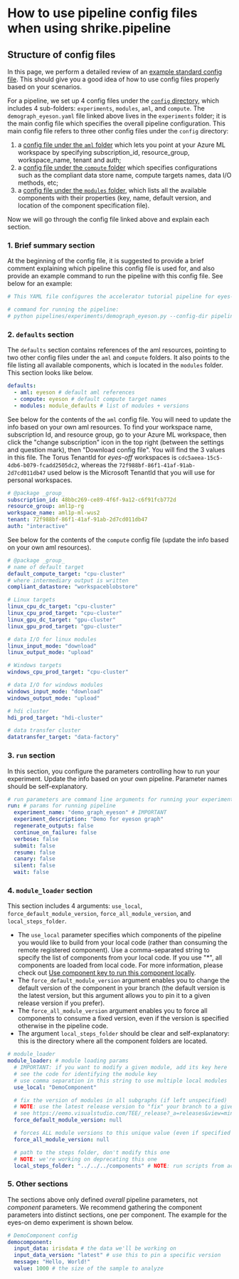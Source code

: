 # How to use pipeline config files when using shrike.pipeline

## Structure of config files

In this page, we perform a detailed review of an [example standard config file](https://dev.azure.com/msdata/Vienna/_git/aml-ds?path=%2Frecipes%2Fcompliant-experimentation%2Fpipelines%2Fconfig%2Fexperiments%2Fdemograph_eyeson.yaml&version=GBmain). This should give you a good idea of how to use config files properly based on your scenarios.

For a pipeline, we set up 4 config files under the [`config` directory](https://dev.azure.com/msdata/Vienna/_git/aml-ds?path=%2Frecipes%2Fcompliant-experimentation%2Fpipelines%2Fconfig&version=GBmain&_a=contents), which includes 4 sub-folders: `experiments`, `modules`, `aml`, and `compute`. The `demograph_eyeson.yaml` file linked above lives in the `experiments` folder; it is the main config file which specifies the overall pipeline configuration. This main config file refers to three other config files under the `config` directory:

1. a [config file under the `aml` folder](https://dev.azure.com/msdata/Vienna/_git/aml-ds?path=%2Frecipes%2Fcompliant-experimentation%2Fpipelines%2Fconfig%2Faml%2Feyeson.yaml&version=GBmain)  which lets you point at your Azure ML workspace by specifying subscription_id, resource_group, workspace_name, tenant and auth;
2. a [config file under the `compute` folder](https://dev.azure.com/msdata/Vienna/_git/aml-ds?path=%2Frecipes%2Fcompliant-experimentation%2Fpipelines%2Fconfig%2Fcompute%2Feyeson.yaml&version=GBmain)  which specifies configurations such as the compliant data store name, compute targets names, data I/O methods, etc;
3. a [config file under the `modules` folder](https://dev.azure.com/msdata/Vienna/_git/aml-ds?path=%2Frecipes%2Fcompliant-experimentation%2Fpipelines%2Fconfig%2Fmodules%2Fmodule_defaults.yaml&version=GBmain), which lists all the available components with their properties (key, name, default version, and location of the component specification file).

Now we will go through the config file linked above and explain each section.

### 1. Brief summary section

At the beginning of the config file, it is suggested to provide a brief comment explaining which pipeline this config file is used for, and also provide an example command to run the pipeline with this config file. See below for an example:

```yaml
# This YAML file configures the accelerator tutorial pipeline for eyes-on

# command for running the pipeline:
# python pipelines/experiments/demograph_eyeson.py --config-dir pipelines/config --config-name experiments/demograph_eyeson run.submit=True
```

### 2. `defaults` section

The `defaults` section contains references of the aml resources, pointing to two other config files under the `aml` and `compute` folders. It also points to the file listing all available components, which is located in the `modules` folder. This section looks like below.

```yaml
defaults:
  - aml: eyeson # default aml references
  - compute: eyeson # default compute target names
  - modules: module_defaults # list of modules + versions
```

See below for the contents of the `aml` config file. You will need to update the info based on your own aml resources. To find your workspace name, subscription Id, and resource group, go to your Azure ML workspace, then click the "change subscription" icon in the top right (between the settings and question mark), then "Download config file". You will find the 3 values in this file. The Torus TenantId for _eyes-off_ workspaces is `cdc5aeea-15c5-4db6-b079-fcadd2505dc2`, whereas the `72f988bf-86f1-41af-91ab-2d7cd011db47` used below is the Microsoft TenantId that you will use for personal workspaces.

```yaml
# @package _group_
subscription_id: 48bbc269-ce89-4f6f-9a12-c6f91fcb772d
resource_group: aml1p-rg
workspace_name: aml1p-ml-wus2
tenant: 72f988bf-86f1-41af-91ab-2d7cd011db47
auth: "interactive"
```



See below for the contents of the `compute` config file (update the info based on your own aml resources).

```yaml
# @package _group_
# name of default target
default_compute_target: "cpu-cluster"
# where intermediary output is written
compliant_datastore: "workspaceblobstore"

# Linux targets
linux_cpu_dc_target: "cpu-cluster"
linux_cpu_prod_target: "cpu-cluster"
linux_gpu_dc_target: "gpu-cluster"
linux_gpu_prod_target: "gpu-cluster"

# data I/O for linux modules
linux_input_mode: "download"
linux_output_mode: "upload"

# Windows targets
windows_cpu_prod_target: "cpu-cluster"

# data I/O for windows modules
windows_input_mode: "download"
windows_output_mode: "upload"

# hdi cluster
hdi_prod_target: "hdi-cluster"

# data transfer cluster
datatransfer_target: "data-factory"
```

### 3. `run` section

In this section, you configure the parameters controlling how to run your experiment. Update the info based on your own pipeline. Parameter names should be self-explanatory.

```yaml
# run parameters are command line arguments for running your experiment
run: # params for running pipeline
  experiment_name: "demo_graph_eyeson" # IMPORTANT
  experiment_description: "Demo for eyeson graph"
  regenerate_outputs: false
  continue_on_failure: false
  verbose: false
  submit: false
  resume: false
  canary: false
  silent: false
  wait: false
```

### 4. `module_loader` section

This section includes 4 arguments: `use_local`, `force_default_module_version`, `force_all_module_version`, and `local_steps_folder`.

- The `use_local` parameter specifies which components of the pipeline you would like to build from your local code (rather than consuming the remote registered component). Use a comma-separated string to specify the list of components from your local code. If you use "*", all components are loaded from local code. For more information, please check out [Use component key to run this component locally](./reuse-aml-pipeline.md).
- The `force_default_module_version` argument enables you to change the default version of the component in your branch (the default version is the latest version, but this argument allows you to pin it to a given release version if you prefer).
- The `force_all_module_version` argument enables you to force all components to consume a fixed version, even if the version is specified otherwise in the pipeline code.
- The argument `local_steps_folder` should be clear and self-explanatory: this is the directory where all the component folders are located.

```yaml
# module_loader
module_loader: # module loading params
  # IMPORTANT: if you want to modify a given module, add its key here
  # see the code for identifying the module key
  # use comma separation in this string to use multiple local modules
  use_local: "DemoComponent"

  # fix the version of modules in all subgraphs (if left unspecified)
  # NOTE: use the latest release version to "fix" your branch to a given release
  # see https://eemo.visualstudio.com/TEE/_release?_a=releases&view=mine&definitionId=76
  force_default_module_version: null

  # forces ALL module versions to this unique value (even if specified otherwise in code)
  force_all_module_version: null

  # path to the steps folder, don't modify this one
  # NOTE: we're working on deprecating this one
  local_steps_folder: "../../../components" # NOTE: run scripts from accelerator-repo

```

### 5. Other sections

The sections above only defined _overall_ pipeline parameters, not _component_ parameters. We recommend gathering the component parameters into distinct sections, one per component. The example for the eyes-on demo experiment is shown below.

```yaml
# DemoComponent config
democomponent:
  input_data: irisdata # the data we'll be working on
  input_data_version: "latest" # use this to pin a specific version
  message: "Hello, World!"
  value: 1000 # the size of the sample to analyze
```
